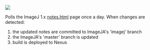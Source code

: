 [![](https://travis-ci.com/imagej/ij1-builds.svg?branch=master)](https://travis-ci.com/imagej/ij1-builds)

Polls the ImageJ 1.x [notes.html](https://wsr.imagej.net/notes.html) page once a day. 
When changes are detected:
1) the updated notes are committed to ImageJA's 'imagej' branch 
2) the ImageJA's 'master' branch is updated
3) build is deployed to Nexus

